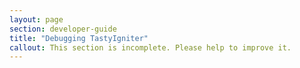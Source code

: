```yaml
---
layout: page
section: developer-guide
title: "Debugging TastyIgniter"
callout: This section is incomplete. Please help to improve it.
---
```

